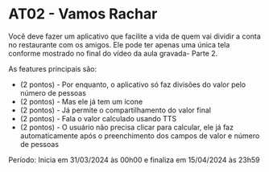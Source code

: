 # AT02 - Vamos Rachar

Você deve fazer um aplicativo que facilite a vida de quem vai dividir a conta no restaurante com os amigos. Ele pode ter apenas uma única tela conforme mostrado no final do vídeo da aula gravada- Parte 2.

As features principais são:

- (2 pontos) - Por enquanto, o aplicativo só faz divisões do valor pelo número de pessoas
- (2 pontos) - Mas ele já tem um ícone  
- (2 pontos) - Já permite o compartilhamento do valor final
- (2 pontos) - Fala o valor calculado usando TTS
- (2 pontos) - O usuário não precisa clicar para calcular, ele já faz automaticamente após o preenchimento dos campos de valor e número de pessoas

Período:
Inicia em 31/03/2024 às 00h00 e finaliza em 15/04/2024 às 23h59
